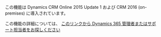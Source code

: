 この機能は Dynamics CRM Online 2015 Update 1 および CRM 2016 (on-premises) に導入されています。  
  
 この機能の詳細については、 [このリンクから Dynamics 365 管理者またはサポート担当者をお探しください](../basics/find-administrator-support.md)